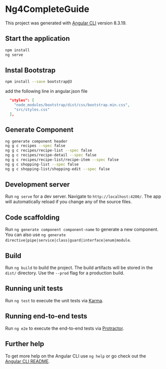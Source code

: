 # Ng4CompleteGuide

This project was generated with [Angular CLI](https://github.com/angular/angular-cli) version 8.3.19.

## Start the application
```bash
npm install
ng serve
```

## Instal Bootstrap
```bash
npm install --save bootstrap@3
```
add the following line in angular.json file
```json
  "styles": [
    "node_modules/bootstrap/dist/css/bootstrap.min.css",
    "src/styles.css"
  ],
```

## Generate Component
```bash
ng generate component header 
ng g c recipes --spec false
ng g c recipes/recipe-list --spec false
ng g c recipes/recipe-detail --spec false
ng g c recipes/recipe-list/recipe-item --spec false
ng g c shopping-list --spec false
ng g c shopping-list/shopping-edit --spec false
```


## Development server

Run `ng serve` for a dev server. Navigate to `http://localhost:4200/`. The app will automatically reload if you change any of the source files.

## Code scaffolding

Run `ng generate component component-name` to generate a new component. You can also use `ng generate directive|pipe|service|class|guard|interface|enum|module`.

## Build

Run `ng build` to build the project. The build artifacts will be stored in the `dist/` directory. Use the `--prod` flag for a production build.

## Running unit tests

Run `ng test` to execute the unit tests via [Karma](https://karma-runner.github.io).

## Running end-to-end tests

Run `ng e2e` to execute the end-to-end tests via [Protractor](http://www.protractortest.org/).

## Further help

To get more help on the Angular CLI use `ng help` or go check out the [Angular CLI README](https://github.com/angular/angular-cli/blob/master/README.md).
